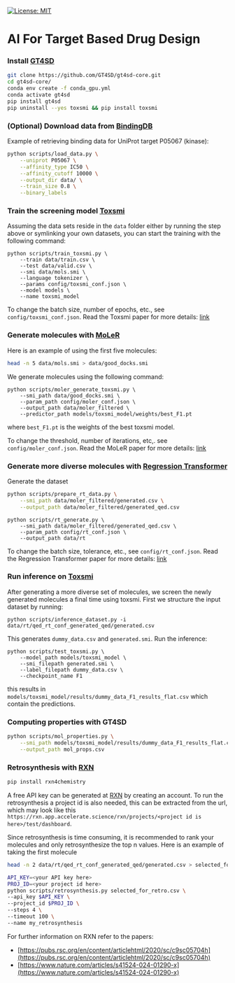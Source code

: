  [![License: MIT](https://img.shields.io/badge/License-MIT-yellow.svg)](https://opensource.org/licenses/MIT)
# AI For Target Based Drug Design


### Install [GT4SD](https://github.com/GT4SD/gt4sd-core) 
```bash
git clone https://github.com/GT4SD/gt4sd-core.git
cd gt4sd-core/
conda env create -f conda_gpu.yml
conda activate gt4sd
pip install gt4sd
pip uninstall --yes toxsmi && pip install toxsmi
```

### (Optional) Download data from [BindingDB](https://www.bindingdb.org/bind/BindingDBRESTfulAPI.jsp)
Example of retrieving binding data for UniProt target P05067 (kinase):
```bash
python scripts/load_data.py \
    --uniprot P05067 \
    --affinity_type IC50 \
    --affinity_cutoff 10000 \
    --output_dir data/ \
    --train_size 0.8 \
    --binary_labels
```

### Train the screening model [Toxsmi](https://pubs.rsc.org/en/content/articlehtml/2023/dd/d2dd00099g)

Assuming the data sets reside in the `data` folder either by running the step above or symlinking your own datasets,
you can start the training with the following command:
```
python scripts/train_toxsmi.py \
    --train data/train.csv \
    --test data/valid.csv \
    --smi data/mols.smi \
    --language tokenizer \
    --params config/toxsmi_conf.json \
    --model models \
    --name toxsmi_model
```
To change the batch size, number of epochs, etc., see `config/toxsmi_conf.json`.
Read the Toxsmi paper for more details: [link](https://pubs.rsc.org/en/content/articlehtml/2023/dd/d2dd00099g)

### Generate molecules with [MoLeR](https://github.com/microsoft/molecule-generation)
Here is an example of using the first five molecules:
```bash
head -n 5 data/mols.smi > data/good_docks.smi 
```

We generate molecules using the following command:
```
python scripts/moler_generate_toxsmi.py \
    --smi_path data/good_docks.smi \
    --param_path config/moler_conf.json \
    --output_path data/moler_filtered \
    --predictor_path models/toxsmi_model/weights/best_F1.pt
```
where `best_F1.pt` is the weights of the best toxsmi model.

To change the threshold, number of iterations, etc,. see `config/moler_conf.json`.
Read the MoLeR paper for more details: [link](https://arxiv.org/abs/2103.03864)

### Generate more diverse molecules with [Regression Transformer](https://www.nature.com/articles/s42256-023-00639-z)
Generate the dataset
```bash
python scripts/prepare_rt_data.py \
    --smi_path data/moler_filtered/generated.csv \
    --output_path data/moler_filtered/generated_qed.csv 
```
```
python scripts/rt_generate.py \
    --smi_path data/moler_filtered/generated_qed.csv \
    --param_path config/rt_conf.json \
    --output_path data/rt
```

To change the batch size, tolerance, etc., see `config/rt_conf.json`.
Read the Regression Transformer paper for more details: [link](https://www.nature.com/articles/s42256-023-00639-z)

### Run inference on [Toxsmi](https://pubs.rsc.org/en/content/articlehtml/2023/dd/d2dd00099g)
After generating a more diverse set of molecules, we screen the newly generated molecules a final time using toxsmi.
First we structure the input dataset by running:
```
python scripts/inference_dataset.py -i data/rt/qed_rt_conf_generated_qed/generated.csv
```
This generates `dummy_data.csv` and `generated.smi`. Run the inference:
```
python scripts/test_toxsmi.py \
    --model_path models/toxsmi_model \
    --smi_filepath generated.smi \
    --label_filepath dummy_data.csv \
    --checkpoint_name F1
```
this results in `models/toxsmi_model/results/dummy_data_F1_results_flat.csv` which contain the predictions.

### Computing properties with GT4SD
```bash
python scripts/mol_properties.py \
    --smi_path models/toxsmi_model/results/dummy_data_F1_results_flat.csv \
    --output_path mol_props.csv 
```

### Retrosynthesis with [RXN](https://rxn.app.accelerate.science/)
```bash
pip install rxn4chemistry
```

A free API key can be generated at [RXN](https://rxn.app.accelerate.science/) by creating an account.
To run the retrosynthesis a project id is also needed, this can be extracted from the url, which may look like this
`https://rxn.app.accelerate.science/rxn/projects/<project id is here>/test/dashboard`.

Since retrosynthesis is time consuming, it is recommended to rank your molecules and only retrosynthesize the top n values.
Here is an example of taking the first molecule
```bash
head -n 2 data/rt/qed_rt_conf_generated_qed/generated.csv > selected_for_retro.csv
```

```bash
API_KEY=<your API key here>
PROJ_ID=<your project id here>
python scripts/retrosynthesis.py selected_for_retro.csv \
--api_key $API_KEY \
--project_id $PROJ_ID \
--steps 4 \
--timeout 100 \
--name my_retrosynthesis
```

For further information on RXN refer to the papers:
- [https://pubs.rsc.org/en/content/articlehtml/2020/sc/c9sc05704h](https://pubs.rsc.org/en/content/articlehtml/2020/sc/c9sc05704h)
- [https://www.nature.com/articles/s41524-024-01290-x](https://www.nature.com/articles/s41524-024-01290-x)